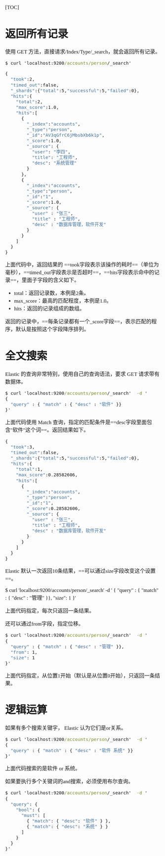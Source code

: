 <span  style="font-family: Simsun,serif; font-size: 17px; ">

[TOC]

# 返回所有记录

使用 GET 方法，直接请求/Index/Type/_search，就会返回所有记录。

~~~bat
$ curl 'localhost:9200/accounts/person/_search'

{
  "took":2,
  "timed_out":false,
  "_shards":{"total":5,"successful":5,"failed":0},
  "hits":{
    "total":2,
    "max_score":1.0,
    "hits":[
      {
        "_index":"accounts",
        "_type":"person",
        "_id":"AV3qGfrC6jMbsbXb6k1p",
        "_score":1.0,
        "_source": {
          "user": "李四",
          "title": "工程师",
          "desc": "系统管理"
        }
      },
      {
        "_index":"accounts",
        "_type":"person",
        "_id":"1",
        "_score":1.0,
        "_source": {
          "user" : "张三",
          "title" : "工程师",
          "desc" : "数据库管理，软件开发"
        }
      }
    ]
  }
}
~~~

上面代码中，返回结果的 ==took字段表示该操作的耗时==（单位为毫秒），==timed_out字段表示是否超时==，==hits字段表示命中的记录==，里面子字段的含义如下。

- total：返回记录数，本例是2条。
- max_score：最高的匹配程度，本例是1.0。
- hits：返回的记录组成的数组。

返回的记录中，==每条记录都有一个_score字段==，表示匹配的程序，默认是按照这个字段降序排列。

# 全文搜索

Elastic 的查询非常特别，使用自己的查询语法，要求 GET 请求带有数据体。

~~~bat
$ curl 'localhost:9200/accounts/person/_search'  -d '
{
  "query" : { "match" : { "desc" : "软件" }}
}'
~~~

上面代码使用 Match 查询，指定的匹配条件是==desc字段里面包含"软件"这个词==。返回结果如下。

~~~bat
{
  "took":3,
  "timed_out":false,
  "_shards":{"total":5,"successful":5,"failed":0},
  "hits":{
    "total":1,
    "max_score":0.28582606,
    "hits":[
      {
        "_index":"accounts",
        "_type":"person",
        "_id":"1",
        "_score":0.28582606,
        "_source": {
          "user" : "张三",
          "title" : "工程师",
          "desc" : "数据库管理，软件开发"
        }
      }
    ]
  }
}
~~~

Elastic 默认一次返回10条结果，==可以通过size字段改变这个设置==。

$ curl 'localhost:9200/accounts/person/_search'  -d '
{
  "query" : { "match" : { "desc" : "管理" }},
  "size": 1
}'

上面代码指定，每次只返回一条结果。

还可以通过from字段，指定位移。

~~~bat
$ curl 'localhost:9200/accounts/person/_search'  -d '
{
  "query" : { "match" : { "desc" : "管理" }},
  "from": 1,
  "size": 1
}'
~~~

上面代码指定，从位置1开始（默认是从位置0开始），只返回一条结果。

# 逻辑运算

如果有多个搜索关键字， Elastic 认为它们是or关系。

~~~bat
$ curl 'localhost:9200/accounts/person/_search'  -d '
{
  "query" : { "match" : { "desc" : "软件 系统" }}
}'
~~~

上面代码搜索的是软件 or 系统。

如果要执行多个关键词的and搜索，必须使用布尔查询。

~~~bat
$ curl 'localhost:9200/accounts/person/_search'  -d '
{
  "query": {
    "bool": {
      "must": [
        { "match": { "desc": "软件" } },
        { "match": { "desc": "系统" } }
      ]
    }
  }
}'
~~~


</span>